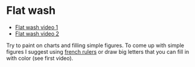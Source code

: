 # Flat wash

- [Flat wash video 1](https://www.youtube.com/watch?v=NAZGGY9snwE) 
- [Flat wash video 2](https://www.youtube.com/watch?v=efSp9VWnft8)

Try to paint on charts and filling simple figures. To come up with simple figures I suggest using [french rulers](https://www.etsy.com/au/market/french_curve) or draw big letters that you can fill in with color (see first video).